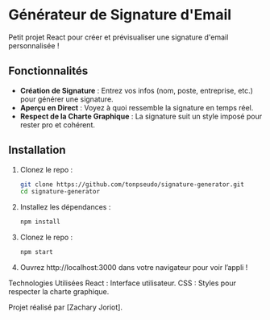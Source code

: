 # Générateur de Signature d'Email

Petit projet React pour créer et prévisualiser une signature d'email personnalisée !

## Fonctionnalités

- **Création de Signature** : Entrez vos infos (nom, poste, entreprise, etc.) pour générer une signature.
- **Aperçu en Direct** : Voyez à quoi ressemble la signature en temps réel.
- **Respect de la Charte Graphique** : La signature suit un style imposé pour rester pro et cohérent.

## Installation

1. Clonez le repo :

   ```bash
   git clone https://github.com/tonpseudo/signature-generator.git
   cd signature-generator

2. Installez les dépendances :
   ```bash
   npm install


3. Clonez le repo :

   ```bash
   npm start

4. Ouvrez http://localhost:3000 dans votre navigateur pour voir l’appli !


Technologies Utilisées
React : Interface utilisateur.
CSS : Styles pour respecter la charte graphique.

Projet réalisé par [Zachary Joriot].

